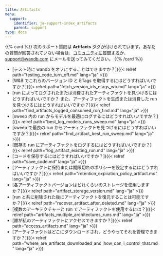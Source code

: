 ```yaml
---
title: Artifacts
menu:
  support:
    identifier: ja-support-index_artifacts
    parent: support
type: docs
---
```


{{% card %}}
次のサポート質問は <b>Artifacts</b> タグが付けられています。あなたの質問が回答されていない場合は、[コミュニティに質問する](https://community.wandb.ai/)か、[support@wandb.com](mailto:support@wandb.com) にメールを送ってみてください。
{{% /card %}}

- [テスト時に wandb をオフにすることはできますか？]({{< relref path="testing_code_turn_off.md" lang="ja" >}})
- [W&B でこれらのバージョン ID と ETags を取得するにはどうすればいいですか？]({{< relref path="fetch_version_ids_etags_wb.md" lang="ja" >}})
- [run によってログされたまたは消費されたアーティファクトを見つけるにはどうすればいいですか？ また、アーティファクトを生成または消費した run を見つけるにはどうすればいいですか？]({{< relref path="find_artifacts_logged_consumed_run_find.md" lang="ja" >}})
- [sweep 内の run からモデルを最適にログするにはどうすればいいですか？]({{< relref path="best_log_models_runs_sweep.md" lang="ja" >}})
- [sweep で最良の run からアーティファクトを見つけるにはどうすればいいですか？]({{< relref path="find_artifact_best_run_sweep.md" lang="ja" >}})
- [既存の run にアーティファクトをログするにはどうすればいいですか？]({{< relref path="log_artifact_existing_run.md" lang="ja" >}})
- [コードを保存するにはどうすればいいですか？]({{< relref path="save_code‌.md" lang="ja" >}})
- [アーティファクトに保持または期限切れのポリシーを設定するにはどうすればいいですか？]({{< relref path="retention_expiration_policy_artifact.md" lang="ja" >}})
- [各アーティファクトバージョンはどれくらいのストレージを使用しますか？]({{< relref path="artifact_storage_version.md" lang="ja" >}})
- [run と共に削除された後にアーティファクトを復元することは可能ですか？]({{< relref path="recover_artifact_after_deleted.md" lang="ja" >}})
- [複数のアーキテクチャーと run でアーティファクトを使用するには？]({{< relref path="artifacts_multiple_architectures_runs.md" lang="ja" >}})
- [誰が私のアーティファクトにアクセスできますか？]({{< relref path="access_artifacts.md" lang="ja" >}})
- [アーティファクトはどこにダウンロードされ、どうやってそれを管理できますか？]({{< relref path="where_are_artifacts_downloaded_and_how_can_i_control_that.md" lang="ja" >}})